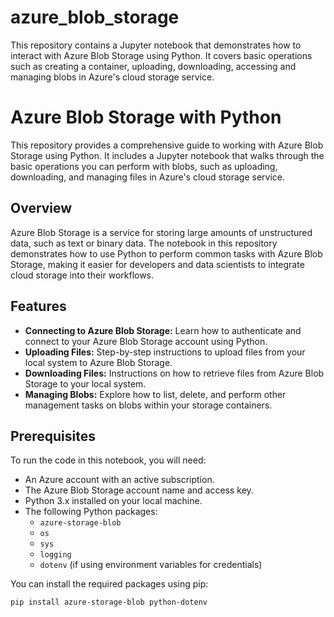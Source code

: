 # azure_blob_storage
This repository contains a Jupyter notebook that demonstrates how to interact with Azure Blob Storage using Python. It covers basic operations such as creating a container,  uploading, downloading, accessing and managing blobs in Azure's cloud storage service. 

# Azure Blob Storage with Python

This repository provides a comprehensive guide to working with Azure Blob Storage using Python. It includes a Jupyter notebook that walks through the basic operations you can perform with blobs, such as uploading, downloading, and managing files in Azure's cloud storage service.

## Overview

Azure Blob Storage is a service for storing large amounts of unstructured data, such as text or binary data. The notebook in this repository demonstrates how to use Python to perform common tasks with Azure Blob Storage, making it easier for developers and data scientists to integrate cloud storage into their workflows.

## Features

- **Connecting to Azure Blob Storage:** Learn how to authenticate and connect to your Azure Blob Storage account using Python.
- **Uploading Files:** Step-by-step instructions to upload files from your local system to Azure Blob Storage.
- **Downloading Files:** Instructions on how to retrieve files from Azure Blob Storage to your local system.
- **Managing Blobs:** Explore how to list, delete, and perform other management tasks on blobs within your storage containers.

## Prerequisites

To run the code in this notebook, you will need:

- An Azure account with an active subscription.
- The Azure Blob Storage account name and access key.
- Python 3.x installed on your local machine.
- The following Python packages:
  - `azure-storage-blob`
  - `os`
  - `sys`
  - `logging`
  - `dotenv` (if using environment variables for credentials)

You can install the required packages using pip:

```bash
pip install azure-storage-blob python-dotenv
